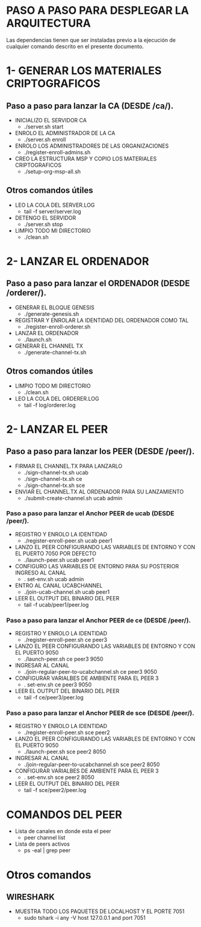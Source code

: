 PASO A PASO PARA DESPLEGAR LA ARQUITECTURA
============
Las dependencias tienen que ser instaladas previo a la ejecución de cualquier comando descrito en el presente documento.

1- GENERAR LOS MATERIALES CRIPTOGRAFICOS
========================================
## Paso a paso para lanzar la CA (DESDE /ca/).

- INICIALIZO EL SERVIDOR CA
    * ./server.sh start 
- ENROLO EL ADMINISTRADOR DE LA CA
    * ./server.sh enroll
- ENROLO LOS ADMINISTRADORES DE LAS ORGANIZACIONES
    * ./register-enroll-admins.sh 
- CREO LA ESTRUCTURA MSP Y COPIO LOS MATERIALES CRIPTOGRAFICOS
    * ./setup-org-msp-all.sh

## Otros comandos útiles

- LEO LA COLA DEL SERVER.LOG
    * tail -f server/server.log
- DETENGO EL SERVIDOR
    * ./server.sh stop
- LIMPIO TODO MI DIRECTORIO
    * ./clean.sh

2- LANZAR EL ORDENADOR
========================================
## Paso a paso para lanzar el ORDENADOR (DESDE /orderer/).

- GENERAR EL BLOQUE GENESIS
    * ./generate-genesis.sh
- REGISTRAR Y ENROLAR LA IDENTIDAD DEL ORDENADOR COMO TAL
    * ./register-enroll-orderer.sh 
- LANZAR EL ORDENADOR
    * ./launch.sh 
- GENERAR EL CHANNEL TX
    * ./generate-channel-tx.sh

## Otros comandos útiles
- LIMPIO TODO MI DIRECTORIO
    * ./clean.sh
- LEO LA COLA DEL ORDERER.LOG
    * tail -f log/orderer.log

2- LANZAR EL PEER
========================================
## Paso a paso para lanzar los PEER (DESDE /peer/).

- FIRMAR EL CHANNEL.TX PARA LANZARLO
    * ./sign-channel-tx.sh ucab
    * ./sign-channel-tx.sh ce
    * ./sign-channel-tx.sh sce
- ENVIAR EL CHANNEL.TX AL ORDENADOR PARA SU LANZAMIENTO
    * ./submit-create-channel.sh ucab admin

### Paso a paso para lanzar el Anchor PEER de ucab (DESDE /peer/).

- REGISTRO Y ENROLO LA IDENTIDAD
    * ./register-enroll-peer.sh ucab peer1
- LANZO EL PEER CONFIGURANDO LAS VARIABLES DE ENTORNO Y CON EL PUERTO 7050 POR DEFECTO
    * ./launch-peer.sh ucab peer1
- CONFIGURO LAS VARIABLES DE ENTORNO PARA SU POSTERIOR INGRESO AL CANAL
    * . set-env.sh ucab admin
- ENTRO AL CANAL UCABCHANNEL
    * ./join-ucab-channel.sh ucab peer1
- LEER EL OUTPUT DEL BINARIO DEL PEER
    * tail -f ucab/peer1/peer.log

### Paso a paso para lanzar el Anchor PEER de ce (DESDE /peer/).
- REGISTRO Y ENROLO LA IDENTIDAD
    * ./register-enroll-peer.sh ce peer3
- LANZO EL PEER CONFIGURANDO LAS VARIABLES DE ENTORNO Y CON EL PUERTO 9050
    * ./launch-peer.sh ce peer3 9050
- INGRESAR AL CANAL
    * ./join-regular-peer-to-ucabchannel.sh ce peer3 9050
- CONFIGURAR VARIALBES DE AMBIENTE PARA EL PEER 3
    * . set-env.sh ce peer3 9050
- LEER EL OUTPUT DEL BINARIO DEL PEER
    * tail -f ce/peer3/peer.log

### Paso a paso para lanzar el Anchor PEER de sce (DESDE /peer/).
- REGISTRO Y ENROLO LA IDENTIDAD
    * ./register-enroll-peer.sh sce peer2
- LANZO EL PEER CONFIGURANDO LAS VARIABLES DE ENTORNO Y CON EL PUERTO 9050
    * ./launch-peer.sh sce peer2 8050
- INGRESAR AL CANAL
    * ./join-regular-peer-to-ucabchannel.sh sce peer2 8050
- CONFIGURAR VARIALBES DE AMBIENTE PARA EL PEER 3
    * . set-env.sh sce peer2 8050
- LEER EL OUTPUT DEL BINARIO DEL PEER
    * tail -f sce/peer2/peer.log

# COMANDOS DEL PEER

- Lista de canales en donde esta el peer
    * peer channel list
- Lista de peers activos
    * ps -eal | grep peer

# Otros comandos 

## WIRESHARK

- MUESTRA TODO LOS PAQUETES DE LOCALHOST Y EL PORTE 7051
    * sudo tshark -i any -V host 127.0.0.1 and port 7051